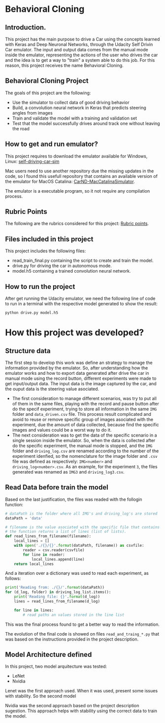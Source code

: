 # Behavioral Cloning #

## Introduction. ##
This project has the main purpose to drive a Car using the concepts learned with Keras and Deep Neuronal Networks, through the Udacity Self Drivin Car emulator. The input and output data comes from the manual mode inside the emulator, representing the actions of the user who drives the car and the idea is to get a way to "train" a system able to do this job. For this reason, this project receives the name Behavioral Cloning.

## Behavioral Cloning Project ##

The goals of this project are the following:
* Use the simulator to collect data of good driving behavior
* Build, a convolution neural network in Keras that predicts steering angles from images
* Train and validate the model with a training and validation set
* Test that the model successfully drives around track one without leaving the road
<!-- * Summarize the results with a written report -->

## How to get and run emulator? ##
This project requires to download the emulator available for Windows, Linux: [self-driving-car-sim](https://github.com/udacity/self-driving-car-sim/releases)

Mac users need to use another repository due the missing updates in the code, so I found this usefull repository that contains an available version of the emulator for MacOS Catalina:
[CarND-MacCatalinaSimulator](https://github.com/endymioncheung/CarND-MacCatalinaSimulator).

The emulator is a executable program, so it not require any compilation process.

<!-- ## How the environment was setup to get the results? -->


[//]: # (Image References)

[image1]: ./examples/placeholder.png "Model Visualization"
[image2]: ./examples/placeholder.png "Grayscaling"
[image3]: ./examples/placeholder_small.png "Recovery Image"
[image4]: ./examples/placeholder_small.png "Recovery Image"
[image5]: ./examples/placeholder_small.png "Recovery Image"
[image6]: ./examples/placeholder_small.png "Normal Image"
[image7]: ./examples/placeholder_small.png "Flipped Image"

## Rubric Points ##
The following are the rubrics considered for this project: [Rubric points](https://review.udacity.com/#!/rubrics/432/view).

## Files included in this project ##

This project includes the following files:
* read_train_final.py containing the script to create and train the model.
* drive.py for driving the car in autonomous mode.
* model.h5 containing a trained convolution neural network.

## How to run the project
After get running the Udacity emulator, we need the following line of code to run in a terminal with the respective model generated to show the result:
```sh
python drive.py model.h5
```

# How this project was developed? #

## Structure data
The first step to develop this work was define an strategy to manage the information provided by the emulator. So, after understanding how the emulator works and how to export data generated after drive the car in manual mode using the record button, different experiments were made to get input/output data. The input data is the image captured by the car, and the ouput data is the steering value asociated. 

- The first consideration to manage different scenarios, was try to put all of them in the same files, playing with the record and pause button after do the specif experiment, trying to store all information in the same `IMG` folder and `data_driven.csv` file. This process result complicated and avoid to reuse or remove specific group of images asociated with the experiment, due the amount of data collected, because find the specific images and values could be a worst way to do it.
- The next consideration was to get the data of the specific scenario in a single session inside the emulator. So, when the data is collected after do the specific experiment, the manual mode is stopped, and the `IMG` folder and `driving_log.csv` are renamed according to the number of the experiment idenfied, so the nomenclature for the image folder and `.csv` file was defined as respectively: `IMG<number>` and `driving_log<number>.csv`. As an example, for the experiment `3`, the files generated was renamed as `IMG3` and `driving_log3.csv`.

## Read Data before train the model

Based on the last justification, the files was readed with the follogin function:
```Python
# dataPath is the folder where all IMG's and driving_log's are stored
dataPath = 'data'

# filename is the value asociated with the specific file that contains the relation between images an values (driving_log)
# the function returns a list of lines (list of lists).
def read_lines_from_filename(filename):
    local_lines = []
    with open('./{}/{}'.format(dataPath, filename)) as csvfile:
        reader = csv.reader(csvfile)
        for line in reader:
            local_lines.append(line)
    return local_lines
```

And a iteration over a dictionary was used to read each experiment, as follows:
```Python
print('Reading from: ./{}/'.format(dataPath))
for (d_log, folder) in driving_log_list.items():
    print('Reading file: {}'.format(d_log))
    lines = read_lines_from_filename(d_log)

    for line in lines:
        # read paths an values stored in the line list
```

This was the final process found to get a better way to read the information. 

The evolution of the final code is showed on files `read_and_traing_*.py` that was based on the instructions provided in the project description.

## Model Architecture defined
In this project, two model arquitecture was tested:
- LeNet
- Nvidia

Lenet was the first approach used. When it was used, present some issues with stability. So the second model 

Nvidia was the second approach based on the project description sugestion. This approach helps with stability using the correct data to train the model.

<!-- ## Model Architecture and Training Strategy

#### 1. An appropriate model architecture has been employed

Mentioned earlier, the Nvidia model arquitecture was defined, and the visualization of how it looks is presented in the following image:



My model consists of a convolution neural network with 3x3 filter sizes and depths between 32 and 128 (model.py lines 18-24) 

The model includes RELU layers to introduce nonlinearity (code line 20), and the data is normalized in the model using a Keras lambda layer (code line 18). 

#### 2. Attempts to reduce overfitting in the model

To avoid overfitin in the model, and help the car to turn on curves correctly, was include data doing zig-zags on the track, and passing this data to the model. We can see in the following table, the results before include this information, and when it was included. The results shows a better performance, so it its consistent to get a better way to get a generalizaed model.

The model contains dropout layers in order to reduce overfitting (model.py lines 21). 

The model was trained and validated on different data sets to ensure that the model was not overfitting (code line 10-16). The model was tested by running it through the simulator and ensuring that the vehicle could stay on the track.

#### 3. Model parameter tuning

The model used an adam optimizer, so the learning rate was not tuned manually (model.py line 25).

#### 4. Appropriate training data

Training data was chosen to keep the vehicle driving on the road. I used a combination of center lane driving, recovering from the left and right sides of the road ... 

For details about how I created the training data, see the next section. 

### Model Architecture and Training Strategy

#### 1. Solution Design Approach

The overall strategy for deriving a model architecture was to ...

My first step was to use a convolution neural network model similar to the ... I thought this model might be appropriate because ...

In order to gauge how well the model was working, I split my image and steering angle data into a training and validation set. I found that my first model had a low mean squared error on the training set but a high mean squared error on the validation set. This implied that the model was overfitting. 

To combat the overfitting, I modified the model so that ...

Then I ... 

The final step was to run the simulator to see how well the car was driving around track one. There were a few spots where the vehicle fell off the track... to improve the driving behavior in these cases, I ....

At the end of the process, the vehicle is able to drive autonomously around the track without leaving the road.

#### 2. Final Model Architecture

The final model architecture (model.py lines 18-24) consisted of a convolution neural network with the following layers and layer sizes ...

Here is a visualization of the architecture (note: visualizing the architecture is optional according to the project rubric)

![alt text][image1]

#### 3. Creation of the Training Set & Training Process

To capture good driving behavior, I first recorded two laps on track one using center lane driving. Here is an example image of center lane driving:

![alt text][image2]

I then recorded the vehicle recovering from the left side and right sides of the road back to center so that the vehicle would learn to .... These images show what a recovery looks like starting from ... :

![alt text][image3]
![alt text][image4]
![alt text][image5]

Then I repeated this process on track two in order to get more data points.

To augment the data sat, I also flipped images and angles thinking that this would ... For example, here is an image that has then been flipped:

![alt text][image6]
![alt text][image7]

Etc ....

After the collection process, I had X number of data points. I then preprocessed this data by ...


I finally randomly shuffled the data set and put Y% of the data into a validation set. 

I used this training data for training the model. The validation set helped determine if the model was over or under fitting. The ideal number of epochs was Z as evidenced by ... I used an adam optimizer so that manually training the learning rate wasn't necessary. -->
